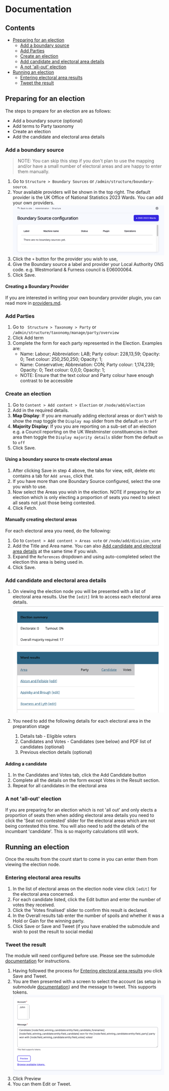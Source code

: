 # Documentation

## Contents

- [Preparing for an election](#preparing-for-an-election)
  - [Add a boundary source](#add-a-boundary-source)
  - [Add Parties](#add-parties)
  - [Create an election](#create-an-election)
  - [Add candidate and electoral area details](#add-candidate-and-electoral-area-details)
  - [A not 'all-out' election](#a-not-all-out-election)
- [Running an election](#running-an-election)
  - [Entering electoral area results](#entering-electoral-area-results)
  - [Tweet the result](#tweet-the-result)

## Preparing for an election

The steps to prepare for an election are as follows:

- Add a boundary source (optional)
- Add terms to Party taxonomy
- Create an election
- Add the candidate and electoral area details

### Add a boundary source

> NOTE: You can skip this step if you don't plan to use the mapping and/or have a small number of electoral areas and are happy to enter them manually.

1. Go to `Structure > Boundary Sources` or `/admin/structure/boundary-source`.
2. Your available providers will be shown in the top right. The default provider is the UK Office of National Statistics 2023 Wards. You can add your own providers. ![image](images/boundary-provider.png)
3. Click the `+` button for the provider you wish to use,
4. Give the Boundary source a label and provider your Local Authority ONS code. e.g. Westmorland & Furness council is E06000064.
5. Click Save.

#### Creating a Boundary Provider

If you are interested in writing your own boundary provider plugin, you can read more in
[providers.md](providers.md).

### Add Parties

1. Go to ` Structure > Taxonomy > Party` or `/admin/structure/taxonomy/manage/party/overview`
2. Click Add term
3. Complete the form for each party represented in the Election. Examples are:
   - Name: Labour; Abbreviation: LAB; Party colour: 228,13,59; Opacity: 0; Text colour: 250,250,250; Opacity: 1;
   - Name: Conservative; Abbreviation: CON; Party colour: 1,174,239; Opacity: 0; Text colour: 0,0,0; Opacity: 1;
   - NOTE: Ensure that the text colour and Party colour have enough contrast to be accessible

### Create an election

1. Go to `Content > Add content > Election` or `/node/add/election`
2. Add in the required details.
3. **Map Display**: If you are manually adding electoral areas or don't wish to show the map toggle the `Display map` slider from the default `on` to  `off`
3. **Majority Display**: If you you are reporting on a sub-set of an election e.g. a Council reporting on the UK Westminster constituencies in their area then toggle the `Display majority details` slider from the default `on` to `off`
4. Click Save.

#### Using a boundary source to create electoral areas
1. After clicking Save in step 4 above, the tabs for view, edit, delete etc contains a tab for `Add areas`, click that.
5. If you have more than one Boundary Source configured, select the one you wish to use.
6. Now select the Areas you wish in the election. NOTE if preparing for an election which is only electing a proportion of seats you need to select all seats not just those being contested.
7. Click Fetch.

#### Manually creating electoral areas
For each electoral area you need, do the following:
1. Go to `Content > Add content > Areas vote` or `/node/add/division_vote`
2. Add the Title and Area name. You can also [Add candidate and electoral area details](#add-candidate-and-electoral-area-details) at the same time if you wish.
3. Expand the `References` dropdown and using auto-completed select the election this area is being used in.
4. Click Save.

### Add candidate and electoral area details

1. On viewing the election node you will be presented with a list of electoral area results. Use the `[edit]` link to access each electoral area details. ![image](images/ward-results.png)  

2. You need to add the following details for each electoral area in the preparation stage
   1. Details tab - Eligible voters
   2. Candidates and Votes - Candidates (see below) and PDF list of candidates (optional)
   3. Previous election details (optional)

#### Adding a candidate

1. In the Candidates and Votes tab, click the Add Candidate button
2. Complete all the details on the form except Votes in the Result section.
3. Repeat for all candidates in the electoral area

### A not 'all-out' election

If you are preparing for an election which is not 'all out' and only elects a proportion of seats then when adding electoral area details you need to click the 'Seat not contested' slider for the electoral areas which are not being contested this time. You will also need to add the details of the incumbant 'candidate'. This is so majority calculations still work.

## Running an election

Once the results from the count start to come in you can enter them from viewing the election node. 

### Entering electoral area results

1. In the list of electoral areas on the election node view click `[edit]` for the electoral area concerned.
2. For each candidate listed, click the Edit button and enter the number of votes they received.
3. Click the 'Votes finalised' slider to confirm this result is declared.
4. In the Overall results tab enter the number of spoils and whether it was a Hold or Gain for the winning party.
5. Click Save or Save and Tweet (if you have enabled the submodule and wish to post the result to social media)

### Tweet the result

The module will need configured before use. Please see the submodule [documentation](modules/localgov_election_reporting_social_post/README.md) for instructions.

1. Having followed the process for [Entering electoral area results](#entering-electoral-area-results) you click Save and Tweet.
2. You are then presented with a screen to select the account (as setup in submodule [documentation](modules/localgov_election_reporting_social_post/README.md)) and the message to tweet. This supports tokens. ![image](images/tweet.png)
3. Click Preview
4. You can them Edit or Tweet.
